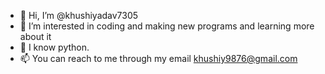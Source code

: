 - 👋 Hi, I’m @khushiyadav7305
- 👀 I’m interested in coding and making new programs and learning more about it
- 🌱 I know python.
- 📫 You can reach to me through my email khushiy9876@gmail.com

<!---
khushiyadav7305/khushiyadav7305 is a ✨ special ✨ repository because its `README.md` (this file) appears on your GitHub profile.
You can click the Preview link to take a look at your changes.
--->
